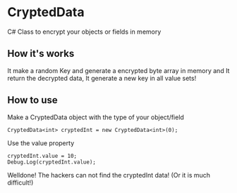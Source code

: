 # CryptedData
C# Class to encrypt your objects or fields in memory

## How it's works
It make a random Key and generate a encrypted byte array in memory and It return the decrypted data, It generate a new key in all value sets!

## How to use
Make a CryptedData object with the type of your object/field

    CryptedData<int> cryptedInt = new CryptedData<int>(0);

Use the value property

    cryptedInt.value = 10;
    Debug.Log(cryptedInt.value);

Welldone! The hackers can not find the cryptedInt data! (Or it is much difficult!)